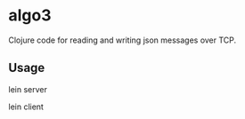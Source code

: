 # algo3

Clojure code for reading and writing json messages over TCP.

## Usage

lein server

lein client
